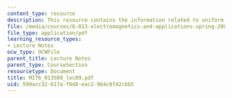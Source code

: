 ```yaml
---
content_type: resource
description: This resource contains the information related to uniform plane waves.
file: /media/courses/6-013-electromagnetics-and-applications-spring-2009/599acc32617af6d8eac2964c8f42cbb5_MIT6_013S09_lec09.pdf
file_type: application/pdf
learning_resource_types:
- Lecture Notes
ocw_type: OCWFile
parent_title: Lecture Notes
parent_type: CourseSection
resourcetype: Document
title: MIT6_013S09_lec09.pdf
uid: 599acc32-617a-f6d8-eac2-964c8f42cbb5
---
```

